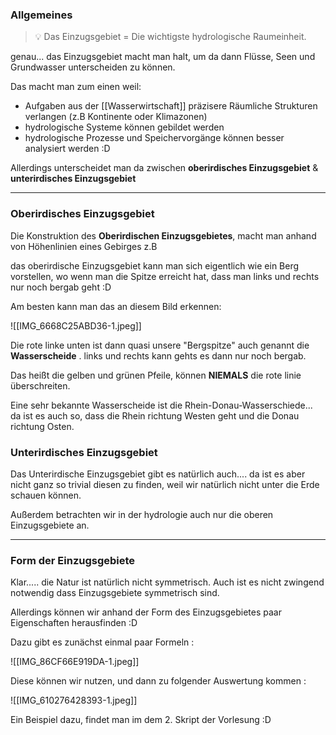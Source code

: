 ### Allgemeines
>💡 Das Einzugsgebiet = Die wichtigste hydrologische Raumeinheit.

genau... das Einzugsgebiet macht man halt, um da dann Flüsse, Seen und Grundwasser unterscheiden zu können.

Das macht man zum einen weil:

- Aufgaben aus der [[Wasserwirtschaft]] präzisere Räumliche Strukturen verlangen (z.B Kontinente oder Klimazonen) 
- hydrologische Systeme können gebildet werden
- hydrologische Prozesse und Speichervorgänge können besser analysiert werden :D

Allerdings unterscheidet man da zwischen **oberirdisches Einzugsgebiet** & **unterirdisches Einzugsgebiet**

---

### Oberirdisches Einzugsgebiet
Die Konstruktion des **Oberirdischen Einzugsgebietes**, macht man anhand von Höhenlinien eines Gebirges z.B

das oberirdische Einzugsgebiet kann man sich eigentlich wie ein Berg vorstellen, wo wenn man die Spitze erreicht hat, dass man links und rechts nur noch bergab geht :D

Am besten kann man das an diesem Bild erkennen:

![[IMG_6668C25ABD36-1.jpeg]]

Die rote linke unten ist dann quasi unsere "Bergspitze" auch genannt die **Wasserscheide** . links und rechts kann gehts es dann nur noch bergab.

Das heißt die gelben und grünen Pfeile, können **NIEMALS** die rote linie überschreiten.

Eine sehr bekannte Wasserscheide ist die Rhein-Donau-Wasserschiede... da ist es auch so, dass die Rhein richtung Westen geht und die Donau richtung Osten.

### Unterirdisches Einzugsgebiet

Das Unterirdische Einzugsgebiet gibt es natürlich auch.... da ist es aber nicht ganz so trivial diesen zu finden, weil wir natürlich nicht unter die Erde schauen können.

Außerdem betrachten wir in der hydrologie auch nur die oberen Einzugsgebiete an.

---

### Form der Einzugsgebiete

Klar..... die Natur ist natürlich nicht symmetrisch. Auch ist es nicht zwingend notwendig dass Einzugsgebiete symmetrisch sind.

Allerdings können wir anhand der Form des Einzugsgebietes paar Eigenschaften herausfinden :D

Dazu gibt es zunächst einmal paar Formeln :

![[IMG_86CF66E919DA-1.jpeg]]

Diese können wir nutzen, und dann zu folgender Auswertung kommen :

![[IMG_610276428393-1.jpeg]]

Ein Beispiel dazu, findet man im dem 2. Skript der Vorlesung :D

